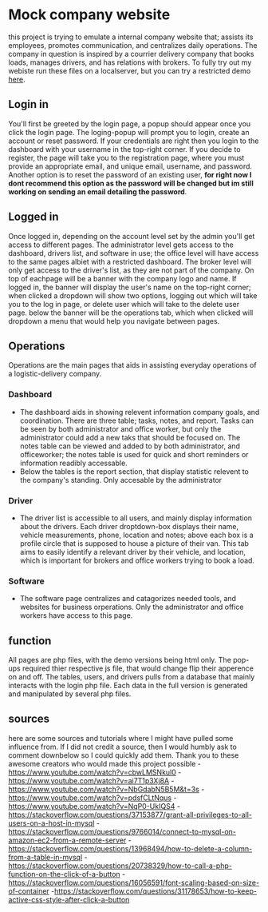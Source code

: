 # Mock company website
  this project is trying to emulate a internal company website that; assists its employees, promotes communication, and centralizes daily operations. The company in question is inspired by a courrier delivery company that books loads, manages drivers, and has relations with brokers. To fully try out my webiste run these files on a localserver, but you can try a restricted demo [here](https://soberox.github.io/website/website-static/guayan%20site/login/login_page.html).
## Login in
  You'll first be greeted by the login page, a popup should appear once you click the login page. The loging-popup will prompt you to login, create an account or reset password. If your credentials are right then you login to the dashboard with your username in the top-right corner. If you decide to register, the page will take you to the registration page, where you must provide an appropriate email, and unique email, username, and password. Another option is to reset the password of an existing user, **for right now I dont recommend this option as the password will be changed but im still working on sending an email detailing the password**.
## Logged in
  Once logged in, depending on the account level set by the admin you'll get access to different pages. The administrator level gets access to the dashboard, drivers list, and software in use; the office level will have access to the same pages albiet with a restricted dashboard. The broker level will only get access to the driver's list, as they are not part of the company. On top of eachpage will be a banner with the company logo and name. If logged in, the banner will display the user's name on the top-right corner; when clicked a dropdown will show two options, logging out which will take you to the log in page, or delete user which will take to the delete user page. below the banner will be the operations tab, which when clicked will dropdown a menu that would help you navigate between pages.
## Operations
  Operations are the main pages that aids in assisting everyday operations of a logistic-delivery company. 
### Dashboard
- The dashboard aids in showing relevent information company goals, and coordination. There are three table; tasks, notes, and report. Tasks can be seen by both administrator and office worker, but only the administrator could add a new taks that should be focused on. The notes table can be viewed and added to by both administrator, and officeworker; the notes table is used for quick and short reminders or information readibly accessable.
- Below the tables is the report section, that display statistic relevent to the company's standing. Only accesable by the administrator
### Driver
- The driver list is accessible to all users, and mainly display information about the drivers. Each driver droptdown-box displays their name, vehicle measurements, phone, location and notes; above each box is a profile circle that is supposed to house a picture of their van. This tab aims to easily identify a relevant driver by their vehicle, and location, which is important for brokers and office workers trying to book a load.
### Software
- The software page centralizes and catagorizes needed tools, and websites for business orperations. Only the administrator and office workers have access to this page.
## function
  All pages are php files, with the demo versions being html only. The pop-ups required thier respective js file, that would change flip their apperence on and off. The tables, users, and drivers pulls from a database that mainly interacts with the login php file. Each data in the full version is generated and manipulated by several php files.
## sources
  here are some sources and tutorials where I might have pulled some influence from. If I did not credit a source, then I would humbly ask to comment downbelow so I could quickly add them. Thank you to these awesome creators who would made this project possible
  -https://www.youtube.com/watch?v=cbwLMSNkul0
  -https://www.youtube.com/watch?v=ai7T1p3Xj8A
  -https://www.youtube.com/watch?v=NbGdabN5B5M&t=3s
  -https://www.youtube.com/watch?v=pdsfCLtNqus
  -https://www.youtube.com/watch?v=NqP0-UkIQS4
  -https://stackoverflow.com/questions/37153877/grant-all-privileges-to-all-users-on-a-host-in-mysql
  -https://stackoverflow.com/questions/9766014/connect-to-mysql-on-amazon-ec2-from-a-remote-server
  -https://stackoverflow.com/questions/13968494/how-to-delete-a-column-from-a-table-in-mysql
  -https://stackoverflow.com/questions/20738329/how-to-call-a-php-function-on-the-click-of-a-button
  -https://stackoverflow.com/questions/16056591/font-scaling-based-on-size-of-container
  -https://stackoverflow.com/questions/31178653/how-to-keep-active-css-style-after-click-a-button


